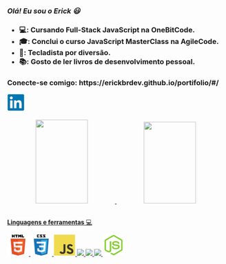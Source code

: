<h3><i>Olá! Eu sou o Erick 😃</i><h3>

* 💻: Cursando Full-Stack JavaScript na OneBitCode.
* 🎓: Conclui o curso JavaScript MasterClass na AgileCode.
* 🎹: Tecladista por diversão.
* 📚: Gosto de ler livros de desenvolvimento pessoal.
  

<h3 align="left">Conecte-se comigo: https://erickbrdev.github.io/portifolio/#/ </h3>
<a target="_blank" href="https://www.linkedin.com/in/erick-andrade-76a960241/">
  <img target="_blank" alt="Linkedin de Erick Andrade" width="40px" src="https://raw.githubusercontent.com/devicons/devicon/master/icons/linkedin/linkedin-original.svg" />
</a>
<br>
<br>
<div align="center">
  <a href="https://github.com/erickbrdev">
  <img width="49%" height="195px" src="https://github-readme-stats.vercel.app/api?username=erickbrdev&show_icons=true&theme=dark&include_all_commits=true&count_private=true"/>
    <img width="49%" height="190px" src="https://github-readme-stats.vercel.app/api/top-langs/?username=erickbrdev&layout=compact&langs_count=16&theme=dark"/>
</div>
<br>
<p><strong> Linguagens e ferramentas</strong> 💻 </p>
<span>
 <img width="50px" disabled="disabled" src="https://raw.githubusercontent.com/devicons/devicon/master/icons/html5/html5-original-wordmark.svg" />
 <img width="50px" src="https://raw.githubusercontent.com/devicons/devicon/master/icons/css3/css3-original-wordmark.svg" />
 <img width="50px" src="https://raw.githubusercontent.com/devicons/devicon/master/icons/javascript/javascript-original.svg" /> 
 <img width="50px"src="https://ik.imagekit.io/joaonasc/GitHub/assets/tech-logos/reactjs_j5WbdQuuJ.png"/>  
 <img width="50px" src="https://cdn.jsdelivr.net/gh/devicons/devicon/icons/docker/docker-original-wordmark.svg" /> 
 <img width="50px" src="https://cdn.jsdelivr.net/gh/devicons/devicon/icons/mysql/mysql-original-wordmark.svg" />
 <img width="50px" src="https://raw.githubusercontent.com/devicons/devicon/master/icons/nodejs/nodejs-original.svg" />
   
 
 <br>
 <br>
 </span>
 
